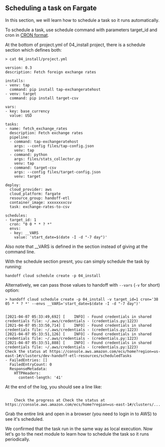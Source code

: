 ## Scheduling a task on Fargate

In this section, we will learn how to schedule a task so it runs automatically.


To schedule a task, use schedule command with parameters target_id and
cron in [CRON format](https://en.wikipedia.org/wiki/Cron).

At the bottom of project.yml of 04_install project, there is a schedule section
which defines both:


```shell
> cat 04_install/project.yml
```

```shell
version: 0.3
description: Fetch foreign exchange rates

installs:
- venv: tap
  command: pip install tap-exchangeratehost
- venv: target
  command: pip install target-csv

vars:
- key: base_currency
  value: USD

tasks:
- name: fetch_exchange_rates
  description: Fetch exchange rates
  pipeline:
  - command: tap-exchangeratehost
    args: --config files/tap-config.json
    venv: tap
  - command: python
    args: files/stats_collector.py
    venv: tap
  - command: target-csv
    args: --config files/target-config.json
    venv: target

deploy:
  cloud_provider: aws
  cloud_platform: fargate
  resource_group: handoff-etl
  container_image: xxxxxxxxcsv
  task: exchange-rates-to-csv

schedules:
- target_id: 1
  cron: "0 0 * * ? *"
  envs:
  - key: __VARS
    value: 'start_date=$(date -I -d "-7 day")'

```


Also note that __VARS is defined in the section instead of giving at the command line.

With the schedule section presnt, you can simply schedule the task by running:

```shell
handoff cloud schedule create -p 04_install
```

Alternatively, we can pass those values to handoff with `--vars` (`-v` for short) option:


```shell
> handoff cloud schedule create -p 04_install -v target_id=1 cron='38 05 * * ? *' --envs __VARS='start_date=$(date -I -d "-7 day")'
```
```shell

[2021-04-07 05:33:49,692] [    INFO] - Found credentials in shared credentials file: ~/.aws/credentials - (credentials.py:1223)
[2021-04-07 05:33:50,714] [    INFO] - Found credentials in shared credentials file: ~/.aws/credentials - (credentials.py:1223)
[2021-04-07 05:33:51,126] [    INFO] - Found credentials in shared credentials file: ~/.aws/credentials - (credentials.py:1223)
[2021-04-07 05:33:51,888] [    INFO] - Found credentials in shared credentials file: ~/.aws/credentials - (credentials.py:1223)
Check the status at https://console.aws.amazon.com/ecs/home?region=us-east-1#/clusters/dev-handoff-etl-resources/scheduledTasks
- FailedEntries: []
  FailedEntryCount: 0
  ResponseMetadata:
    HTTPHeaders:
      content-length: '41'
```


At the end of the log, you should see a line like:

```shell

    Check the progress at Check the status at https://console.aws.amazon.com/ecs/home?region=us-east-1#/clusters/...

```


Grab the entire link and open in a browser (you need to login in to AWS) to see
it's scheduled.



We confirmed that the task run in the same way as local execution.
Now let's go to the next module to learn how to schedule the task
so it runs periodically.

